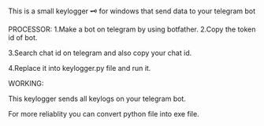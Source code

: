 This is a small keylogger 🗝️ for windows that send data to your telegram bot 

PROCESSOR:
1.Make a bot on telegram by using botfather.
2.Copy the token id of bot.

3.Search chat id on telegram and also copy your chat id.

4.Replace it into keylogger.py file and run it.

WORKING:

This keylogger sends all keylogs on your telegram bot.

For more reliablity you can convert python file into exe file.
